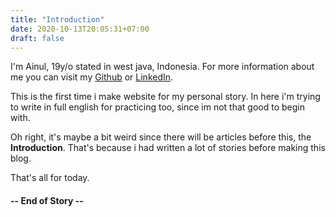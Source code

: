```yaml
---
title: "Introduction"
date: 2020-10-13T20:05:31+07:00
draft: false
---
```


I'm Ainul, 19y/o stated in west java, Indonesia. For more information about me you can visit my [Github](https://github.com/ai-null) or [LinkedIn](https://linkedin.com/in/ai-null).

This is the first time i make website for my personal story. In here i'm trying to write in full english for practicing too, since im not that good to begin with.

Oh right, it's maybe a bit weird since there will be articles before this, the **Introduction**. That's because i had written a lot of stories before making this blog.

That's all for today.

#### -- End of Story --